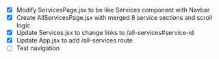 - [x] Modify ServicesPage.jsx to be like Services component with Navbar
- [x] Create AllServicesPage.jsx with merged 8 service sections and scroll logic
- [x] Update Services.jsx to change links to /all-services#service-id
- [x] Update App.jsx to add /all-services route
- [ ] Test navigation
